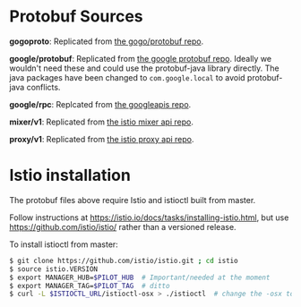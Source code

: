 # Protobuf Sources

**gogoproto**: Replicated from [the gogo/protobuf repo](https://github.com/gogo/protobuf/tree/master/gogoproto).

**google/protobuf**: Replicated from
[the google protobuf repo](https://github.com/google/protobuf/tree/master/src/google/protobuf).
Ideally we wouldn't need these and could use the protobuf-java library directly. The java packages have been changed to
 `com.google.local` to avoid protobuf-java conflicts.

**google/rpc**: Replcated from [the googleapis repo](https://github.com/googleapis/googleapis/tree/master/google/rpc).

**mixer/v1**: Replicated from [the istio mixer api repo](https://github.com/istio/api/tree/master/mixer).

**proxy/v1**: Replicated from [the istio proxy api repo](https://github.com/istio/api/tree/master/proxy).

# Istio installation

The protobuf files above require Istio and istioctl built from master.

Follow instructions at https://istio.io/docs/tasks/installing-istio.html, but
use https://github.com/istio/istio/ rather than a versioned release.

To install istioctl from master:

```bash
$ git clone https://github.com/istio/istio.git ; cd istio
$ source istio.VERSION
$ export MANAGER_HUB=$PILOT_HUB  # Important/needed at the moment
$ export MANAGER_TAG=$PILOT_TAG  # ditto
$ curl -L $ISTIOCTL_URL/istioctl-osx > ./istioctl  # change the -osx to your env if needed
```
